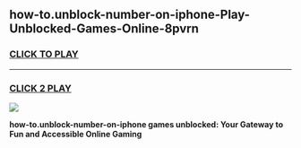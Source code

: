 
## how-to.unblock-number-on-iphone-Play-Unblocked-Games-Online-8pvrn
<h3>
<a href="https://premium76.site?title=how-to.unblock-number-on-iphone&ref=25A">CLICK TO PLAY</a></h3>
<hr>

<h3>
<a href="https://premium76.site?title=how-to.unblock-number-on-iphone&ref=25A">CLICK 2 PLAY</a>
  
</h3>

<a href="https://premium76.site?title=how-to.unblock-number-on-iphone&ref=25A"><img src="https://clearcache.store/games.png"></a>


**how-to.unblock-number-on-iphone games unblocked: Your Gateway to Fun and Accessible Online Gaming**
